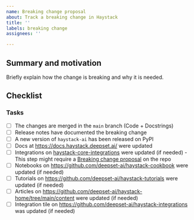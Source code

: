 ```yaml
---
name: Breaking change proposal
about: Track a breaking change in Haystack
title: ''
labels: breaking change
assignees: ''

---
```


## Summary and motivation

Briefly explain how the change is breaking and why it is needed.

## Checklist

### Tasks
- [ ] The changes are merged in the `main` branch (Code + Docstrings)
- [ ] Release notes have documented the breaking change
- [ ] A new version of `haystack-ai` has been released on PyPI
- [ ] Docs at https://docs.haystack.deepset.ai/ were updated
- [ ] Integrations on [haystack-core-integrations](https://github.com/deepset-ai/haystack-core-integrations) were updated (if needed) - This step might require a [Breaking change proposal](https://github.com/deepset-ai/haystack-core-integrations/issues/new?assignees=&labels=breaking+change&projects=&template=breaking-change-proposal.md&title=) on the repo
- [ ] Notebooks on https://github.com/deepset-ai/haystack-cookbook were updated (if needed)
- [ ] Tutorials on https://github.com/deepset-ai/haystack-tutorials were updated (if needed)
- [ ] Articles on https://github.com/deepset-ai/haystack-home/tree/main/content were updated (if needed)
- [ ] Integration tile on https://github.com/deepset-ai/haystack-integrations was updated (if needed)

